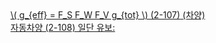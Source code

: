 <a href="/eco2_guide_center/1.%20ECO2%20Logic%20Guide/Hee1_Equation_List.html" class="equation-link" target="_blank" rel="noopener noreferrer">
  \( g_{eff} = F_S F_W F_V g_{tot} \) <span class="eq-number">(2-107)</span> <span class="note">(차양)<br>자동차양 (2-108) 일단 유보:</span>
</a>

